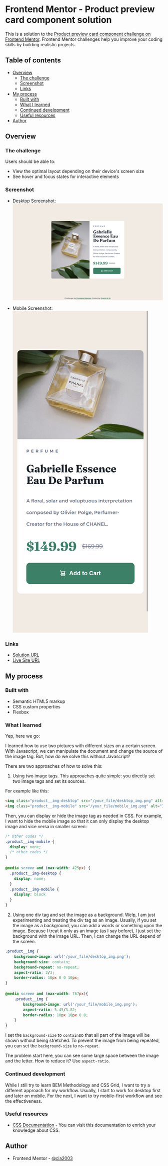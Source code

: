 # Frontend Mentor - Product preview card component solution

This is a solution to the [Product preview card component challenge on Frontend Mentor](https://www.frontendmentor.io/challenges/product-preview-card-component-GO7UmttRfa). Frontend Mentor challenges help you improve your coding skills by building realistic projects. 

## Table of contents

- [Overview](#overview)
  - [The challenge](#the-challenge)
  - [Screenshot](#screenshot)
  - [Links](#links)
- [My process](#my-process)
  - [Built with](#built-with)
  - [What I learned](#what-i-learned)
  - [Continued development](#continued-development)
  - [Useful resources](#useful-resources)
- [Author](#author)

## Overview

### The challenge

Users should be able to:

- View the optimal layout depending on their device's screen size
- See hover and focus states for interactive elements

### Screenshot

- Desktop Screenshot:
![](/screenshots/desktop_ss.png)

- Mobile Screenshot:
![](/screenshots/mobile_ss.png)

### Links

- [Solution URL](https://github.com/cia2003/fm-product-preview)
- [Live Site URL](#)

## My process

### Built with

- Semantic HTML5 markup
- CSS custom properties
- Flexbox

### What I learned

Yep, here we go:

I learned how to use two pictures with different sizes on a certain screen. With Javascript, we can manipulate the document and change the source of the image tag. But, how do we solve this without Javascript?

There are two approaches of how to solve this:
1. Using two image tags.
This approaches quite simple: you directly set two image tags and set its sources. 

For example like this:

```html
<img class="product__img-desktop" src="/your_file/desktop_img.png" alt="Image for desktop screen">
<img class="product__img-mobile" src="/your_file/mobile_img.png" alt="Image for mobile screen">  
```
Then, you can display or hide the image tag as needed in CSS. For example, I want to hide the mobile image so that it can only display the desktop image and vice versa in smaller screen:

```css
/* Other codes */
.product__img-mobile {
  display: none;
  /* other codes */
}

@media screen and (max-width: 425px) {
  .product__img-desktop {
    display: none;
  }
  .product__img-mobile {
    display: block
  }
}
```

2. Using one div tag and set the image as a background.
Welp, I am just experimenting and treating the div tag as an image. Usually, if you set the image as a background, you can add a words or something upon the image. Because I treat it only as an image (as I say before), I just set the background with the image URL. Then, I can change the URL depend of the screen.

```css
.product__img {
    background-image: url('/your_file/desktop_img.png');
    background-size: contain;
    background-repeat: no-repeat;
    aspect-ratio: 2/3;
    border-radius: 10px 0 0 10px;
}

@media screen and (max-width: 767px){
    .product__img {
        background-image: url('/your_file/mobile_img.png');
        aspect-ratio: 5.45/3.82;
        border-radius: 10px 10px 0 0;
    }
}
```
I set the `background-size` to `contain`so that all part of the image will be shown without being stretched. To prevent the image from being repeated, you can set the `background-size` to `no-repeat`.

The problem start here, you can see some large space between the image and the letter. How to reduce it? Use `aspect-ratio`.

### Continued development

While I still try to learn BEM Methodology and CSS Grid, I want to try a different approach for my workflow. Usually, I start to work for desktop first and later on mobile. For the next, I want to try mobile-first workflow and see the effectiveness.

### Useful resources

- [CSS Documentation](https://developer.mozilla.org/en-US/docs/Web/CSS) - You can visit this documentation to enrich your knowledge about CSS.

## Author

- Frontend Mentor - [@cia2003](https://www.frontendmentor.io/profile/cia2003)